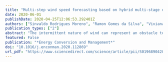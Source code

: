 ```yaml
---
title: "Multi-step wind speed forecasting based on hybrid multi-stage decomposition model and long short-term memory neural network"
date: 2020-06-01
publishDate: 2020-04-25T12:06:53.292401Z
authors: ["Sinvaldo Rodrigues Moreno", "Ramon Gomes da Silva", "Viviana Cocco Mariani", "Leandro dos Santos Coelho"]
publication_types: ["2"]
abstract: "The intermittent nature of wind can represent an obstacle to get reliable wind speed forecasting, thus many methods were developed to improve the accuracy, due to unstable behavior patterns and the presence of noise signal. In order to overcome this issue, a preprocessing step is desirable to provide more reliable data. Decomposition strategy is reported as the crucial component of this improving task of the wind speed forecasting. It can be applied as the first step or as a recurrent process, and normally the raw wind speed data is decomposed in several signal patterns. Based on this understanding, this paper proposed a combination of two signal decomposition strategies, known as variational mode decomposition (VMD) and singular spectral analysis (SSA), with modulation signal theory. The proposed decomposition approach is further coupled with a long short-term memory neural network (LSTM), the adaptive neuro-fuzzy system (ANFIS), echo state network (ESN), support vector regression (SVR) and Gaussian regression process (GRP) models resulting in new ensemble learning approaches. All results obtained through these ensembles are compared between them and demonstrated an error stabilization behavior, ability decomposing the wind speed into uncorrelated components, reducing the errors from one up to twelve steps-ahead forecasting. In general terms, the results indicate that ensembles learning framework are robust and reliable to applications in wind speed forecasting task."
featured: False
publication: "*Energy Conversion and Management*"
doi: "10.1016/j.enconman.2020.112869"
url_pdf: "https://www.sciencedirect.com/science/article/pii/S0196890420304076"
---
```


